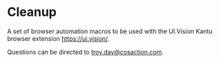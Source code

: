 # Cleanup

A set of browser automation macros to be used with the UI.Vision Kantu browser extension https://ui.vision/.

Questions can be directed to troy.day@cosaction.com.